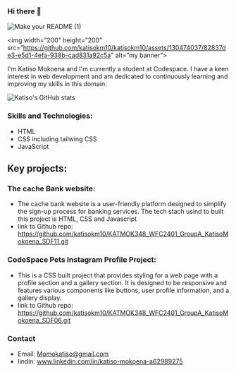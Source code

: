 ### Hi there 👋
![Make your README (1)](https://github.com/katisokm10/katisokm10/assets/130474037/78ded1f4-ecad-4bfa-9e4c-171ee284472e)


<p align=”center”>

<img width=”200" height=”200" src=”https://github.com/katisokm10/katisokm10/assets/130474037/82837de3-e5d1-4efa-938b-cad831a92c5a" alt=”my banner”>

</p>
I'm Katiso Mokoena and I'm currently a student at Codespace. I have a keen interest in web development and am dedicated to continuously learning and improving my skills in this domain.


![Katiso's GitHub stats](https://github-readme-stats.vercel.app/api?username=katisokm10&theme=light&show_icons=true)

 ### Skills and Technologies:
 - HTML
 - CSS including tailwing CSS
 - JavaScript

## Key projects:
### The cache Bank website:
 - The cache bank website is a user-friendly platform designed to simplify the sign-up process for banking services. The tech stach usind to built this project is HTML, CSS and Javascript
 - link to Github repo: https://github.com/katisokm10/KATMOK348_WFC2401_GroupA_KatisoMokoena_SDF11.git

### CodeSpace Pets Instagram Profile Project:
 - This is a CSS built project that provides styling for a web page with a profile section and a gallery section. It is designed to be responsive and features various components like buttons, user profile information, and a gallery display.
 - link to Github repo: https://github.com/katisokm10/KATMOK348_WFC2401_GroupA_KatisoMokoena_SDF06.git

### Contact
 - Email: Momokatiso@gmail.com
 - lindin: www.linkedin.com/in/katiso-mokoena-a62989275



<!--
**katisokm10/katisokm10** is a ✨ _special_ ✨ repository because its `README.md` (this file) appears on your GitHub profile.

Here are some ideas to get you started:

- 🔭 I’m currently working on ...
- 🌱 I’m currently learning ...
- 👯 I’m looking to collaborate on ...
- 🤔 I’m looking for help with ...
- 💬 Ask me about ...
- 📫 How to reach me: ...
- 😄 Pronouns: ...
- ⚡ Fun fact: ...
-->
